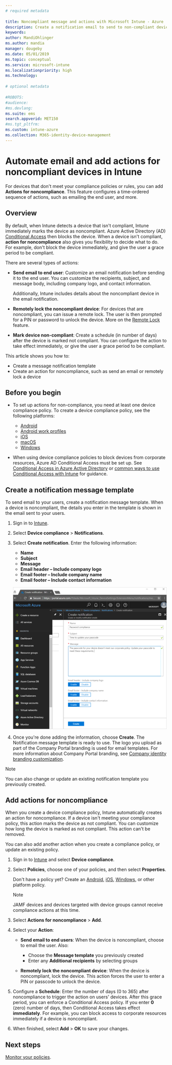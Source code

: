 ```yaml
---
# required metadata

title: Noncompliant message and actions with Microsoft Intune - Azure | Microsoft Docs
description: Create a notification email to send to non-compliant devices. Add actions after a device is  marked as non-compliant, such as add a grace period to get compliant, or create a schedule to block access until the device is compliant. Do this using Microsoft Intune in Azure.
keywords:
author: MandiOhlinger
ms.author: mandia
manager: dougeby
ms.date: 05/01/2019
ms.topic: conceptual
ms.service: microsoft-intune
ms.localizationpriority: high
ms.technology:

# optional metadata

#ROBOTS:
#audience:
#ms.devlang:
ms.suite: ems
search.appverid: MET150
#ms.tgt_pltfrm:
ms.custom: intune-azure
ms.collection: M365-identity-device-management
---
```


# Automate email and add actions for noncompliant devices in Intune

For devices that don't meet your compliance policies or rules, you can add **Actions for noncompliance**. This feature configures a time-ordered sequence of actions, such as emailing the end user, and more.

## Overview

By default, when Intune detects a device that isn't compliant, Intune immediately marks the device as noncompliant. Azure Active Directory (AD) [Conditional Access](https://docs.microsoft.com/azure/active-directory/active-directory-conditional-access-azure-portal) then blocks the device. When a device isn't compliant, **action for noncompliance** also gives you flexibility to decide what to do. For example, don't block the device immediately, and give the user a grace period to be compliant.

There are several types of actions:

- **Send email to end user**: Customize an email notification before sending it to the end user. You can customize the recipients, subject, and message body, including company logo, and contact information.

    Additionally, Intune includes details about the noncompliant device in the email notification.

- **Remotely lock the noncompliant device**: For devices that are noncompliant, you can issue a remote lock. The user is then prompted for a PIN or password to unlock the device. More on the [Remote Lock](device-remote-lock.md) feature. 

- **Mark device non-compliant**: Create a schedule (in number of days) after the device is marked not compliant. You can configure the action to take effect immediately, or give the user a grace period to be compliant.

This article shows you how to:

- Create a message notification template
- Create an action for noncompliance, such as send an email or remotely lock a device


## Before you begin

- To set up actions for non-compliance, you need at least one device compliance policy. To create a device compliance policy, see the following platforms:

  - [Android](compliance-policy-create-android.md)
  - [Android work profiles](compliance-policy-create-android-for-work.md)
  - [iOS](compliance-policy-create-ios.md)
  - [macOS](compliance-policy-create-mac-os.md)
  - [Windows](compliance-policy-create-windows.md)

- When using device compliance policies to block devices from corporate resources, Azure AD Conditional Access must be set up. See [Conditional Access in Azure Active Directory](https://docs.microsoft.com/azure/active-directory/active-directory-conditional-access-azure-portal) or [common ways to use Conditional Access with Intune](conditional-access-intune-common-ways-use.md) for guidance.

## Create a notification message template

To send email to your users, create a notification message template. When a device is noncompliant, the details you enter in the template is shown in the email sent to your users.

1. Sign in to [Intune](https://go.microsoft.com/fwlink/?linkid=2090973).
2. Select **Device compliance** > **Notifications**.
3. Select **Create notification**. Enter the following information:

   - **Name**
   - **Subject**
   - **Message**
   - **Email header – Include company logo**
   - **Email footer – Include company name**
   - **Email footer – Include contact information**

   ![Example of a compliant notification message in Intune](./media/actionsfornoncompliance-1.PNG)

4. Once you're done adding the information, choose **Create**. The Notification message template is ready to use. The logo you upload as part of the Company Portal branding is used for email templates. For more information about Company Portal branding, see [Company identity branding customization](company-portal-app.md#company-identity-branding-customization).

> [!NOTE]
> You can also change or update an existing notification template you previously created.

## Add actions for noncompliance

When you create a device compliance policy, Intune automatically creates an action for noncompliance. If a device isn't meeting your compliance policy, this action marks the device as not compliant. You can customize how long the device is marked as not compliant. This action can't be removed.

You can also add another action when you create a compliance policy, or update an existing policy. 

1. Sign in to [Intune](https://go.microsoft.com/fwlink/?linkid=2090973) and select **Device compliance**.
2. Select **Policies**, choose one of your policies, and then select **Properties**. 

    Don't have a policy yet? Create an [Android](compliance-policy-create-android.md), [iOS](compliance-policy-create-ios.md), [Windows](compliance-policy-create-windows.md), or other platform policy.
  
    > [!NOTE]
    > JAMF devices and devices targeted with device groups cannot receive compliance actions at this time.

3. Select **Actions for noncompliance** > **Add**.
4. Select your **Action**: 

    - **Send email to end users**: When the device is noncompliant, choose to email the user. Also: 
    
         - Choose the **Message template** you previously created
         - Enter any **Additional recipients** by selecting groups
    
    - **Remotely lock the noncompliant device**: When the device is noncompliant, lock the device. This action forces the user to enter a PIN or passcode to unlock the device. 
    
5. Configure a **Schedule**: Enter the number of days (0 to 365) after noncompliance to trigger the action on users' devices. After this grace period, you can enforce a Conditional Access policy. If you enter **0** (zero) number of days, then Conditional Access takes effect **immediately**. For example, you can block access to corporate resources immediately if a device is noncompliant.

6. When finished, select **Add** > **OK** to save your changes.

## Next steps

[Monitor your policies](compliance-policy-monitor.md).
